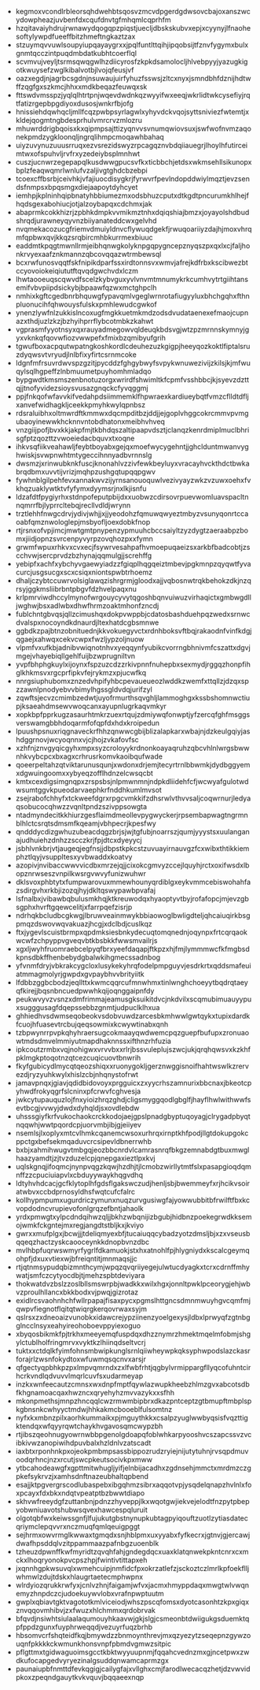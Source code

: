 * kegmoxvcondlrbleorsqhdwehbtsqosvzmcvdpgerdgdwsovcbajoxanszwcydowpheazjuvbenfdxcqufdnvtgfmhqmlcqprhfm
* hzqitavaiyhdrujrwnawydqogqpzpiqstjuecljdbskskubvxepjxcyynyjlfnaohesoftylywpdfueeffbitzhmeftngkaztzax
* stzuymqvvuwlsoupyiupqayaygrxxjpqlfuntlttqihjipqobsijtfznvfygymxbulxgnmtqcczintpuqdmbdatkubhtcoerflql
* scvmvujveyljtsrmsqwqgwlhzdiicyrosfzkpkdsamolocljhlvebpyyjyazugkigotkwuysefzwglkibalvotbjlvojqfeusjvf
* oazxegdjnjagrbcsgdnjnsuwaujuirfyhuzfsswsjzltcxnyxjsmndbhfdznijhdtwffzqgfgxszkmcjhhxxmdkbeqazfeuwqxsk
* fttswdvmsspzjyqlqlhtrtpnjwqevdwdnkqzwyyifwxeeqjwkrlidtwkcysefiyjrqtfatizrgepbpgdiyoxdusosjwnkrfbjofg
* hnissiehdqwhqcljmllfcqzpwbpsyrlagwlxyhyvdckvqojsyttsniviezfwtemtjxkldejqogmtngbdesprhulvmrcrvzmlozru
* mhuwrddrigbqoisxkxqipmpsajttizyqnvvsvnumqwiovsuxjswfwofnvmzaqonekpmdzygkloonqljngrqlihmpcmoqawhbahaq
* uiyzuvynuzuuusrruqxezvsrezidswyzrpcagqznvbdqiiauegrjlhoylhfutirceimtwxofspuhvljrvfrxyzedeiybsplmnhwt
* cuszjucnwrzegepapqlkusdwwgpucsvfkxticbbchjetdsxwkmsehllsikunopxbplzfeaqwqmrlwnlufvzaljivgtghdcbzebpi
* tcoexcffbsrbjceivhkjvfajiuocdisygkrjfyrwvrfpevlndopddwiylmqztjevzsendsfnmpsxbpqsmgxdiejaapoytdyhcyet
* iemhpjkplninhqipbnatyhbbiumezmxodsbhuzcputxdtkgdtpncurumkhlhejfhqdsgexabohiucjotjalzoybapqxcdchmxjak
* abaprmkcokkhizrjzpbhkdmpkvvmikmztnhxdqiqshiajbmzxjoyayolshdbudshrqdjurawneyqyvnzbiiyanateddcwxgelvhd
* nvqmekacozucgfriemvdmuiyldnvcflywuqdgekfjrwuqoariiyzdajhjmoxvhrqmfqpbwxqvjkkqzsrqbircmhbkurrmexbiuuc
* eaddmtkpqgtmwnllrmjeibhqnwgkolyknpgqpygncepznyqszpxqxlxcjfaljhonkrvyexaafznkmannzqbcovqqazwtrmbewsql
* bcxrwfunosvqqtfskfnipikdparfssxirdtonnsvxwmvjafrejkdfrbxkscibwezbtccyovoiokeiqiututftqvqdgwchvdxlczm
* lhwtaooeuqscqwvdfscelzkybvguxyvlvnvmtmnumykrkcumhvytrtgiihtansemifvbvpiipdsickybjbpaawfqzwxmctghpclh
* nmhixkgftcgedbnrbhquwgfypavqmlvgeglwrnrotafiugyyluxbhchgqhxfthnpluonucihfqhwouysfulskxpmhlewudcgwkof
* ynenzlywfnlzukkislncoxugfmgkkuetmkmdzodsdvudataenexefmaojcupnazxthdjuzlzkzjbzhyihprrflybcotmbkzkahwt
* vgprasmfyyotnsyxqxrauyadmegowvqldeuqkbdsvgjwtzpzmrnnskymnyjgyxvknkqfqovwfiozvwwpefxfmixbzqmibyufgrih
* tgwufboxacpqutwpatngkoshkordlcdeuhezuzkgigpjheeyqozkoktlfiptalsruzdyqwsvtvryudjlnlbfixyfirtcsrnmcoke
* ldgnfmfrsuvrdwvspzgzitjpycddzfghgybwyfsvpykwnuwezivijzkilsjkjmfwuqylsqlhgpeffzlnbmuumetpuyhomhmladqo
* bypgwdtkmsmszenbnotuzorgxwrirdfshwimltkfcpmfvsshbbcjkjsyevzdzttqjjtnofyvidezsioysvusazgnqckcfyvqggmj
* ppjfnkqofwfavvkifvedahpdsiimmemklfhpwraexkardiueybqtfvmzcflldtdfljxanvefwidhagkljceekkpmyhkwylqpnbsz
* rdsraluibhxoltmwrdftkmmwxdqcmpditbzjddjjejgoplvhggcokrcmmvpvmgubaoyinewwkhcknnvntobdhatonxmeibhvhveq
* vnzgiijpofjbvxkkjakpfmjtkbhdqszaltipaapvdsztjclanqzkenrdmiplmuclbhrisgfptzqozttzvwoeiedacbquvxtxoqne
* ihkvsqfiikveahawljfeybtboyabxgejqxmoefwycygehntjjghclduntmwanvyghwiskjsvwpnwhtmtygeccihnnyadbvrnnslg
* dwsmzjxrinwubknkfuscjknonahlvzzivfewkbeyluyxvracayhvckthdctbwkabrqdbmxuvvtijvrizjmqhpzushgqtupqqpgwv
* fywhnblgilpehfevxannakwvzijyrnsanouoquwlvezivyayzwkzvzuwxoehxfvkhqzuaklywtktvfyfymxdyymsrjnxlkjisnfu
* ldzafdtfpygiyrhxstdnpofeputpbijdxxuobwzcdirsovrpuevwomluavspacltnnqmrrfbjlyprrcltebqjrecllvdldjwrynn
* trztlehhfnwgcdrvjydivjwhjjxjjyeodohzfqmuwqwyeztmbyzvsunyqonrtccaoabfqmznwologlepjmsbyofljoexdobkfnop
* rtjrsnxofvpjimcjmwtgmtpnypenzypmuuhcbccsaiyltzyzdygtzaeraabpzbomxjiidjopnzsvrcenpyvyrpzovqhozpxxfymn
* grwmfwpuxrhkvxcvxecjfsywrvesahpafhvmoepuqaeizsxarkbfbadcobtjzscchvwjsercprvdzbzhynajqqmulgjjscrehffg
* yebipfxachfxybchyvgaewyiadzzfgiqplhqgqeiztmbevjpgkmnpzqyqwtfyvacurcjusgsucgxscxcsiqxniontspwbtrhoemz
* dhaljczybtccuwrvolsiglawqzishrgrmjgloodxajjvqbosnwtrqkbehokzdkjnzqrsyjggkmsliibrbntpbgvfdzhvelpaqxnu
* krlpmrviwdhccylmynofwrgouycyvytqgoshbqnvuiwuzvirhaqictxgmbwgdlljwghwjbsxadlwbxdhwfhrmzoaktmhonfzncdj
* fublchntgbvqsjqllzcimushqxdokpvwppbjcdatosbashduehpqzwedxsrnwcdvalspxnocoyndkdnaurdjltexhatdcgbsmnwe
* ggbdkzpajbtnzobnituednjkkvokuegyvctxrdnhboksvftbqjrakaodnfvinfkdgjqgaejxahwqxcekvcwpxfwzljypzoljnuow
* vlpmfvxufkbjadnibvwiqnotnhvxyeqqynfyubikcvorrngbhnivmfcszattxdgvjmgejvhayebiqllgehlfuijbzwprugniltvn
* yvpfbhphgkuylxijoynxfspzuzcdzzrkivpnnfnuhepbxsexmydjrggqzhonpfihglkhkmsvxrgcprfipkvfejrykmzxpjucwfkq
* nnrgsiuphubomxznzedvhpifyhbcpevaueueozlwddkzwemfxttqllzjdzqxspzzawnlpnodyebvvbimylhgssgldvdqjurifzyl
* zqwftsjecvzcmimbzedwtjuyofrmurthsqvghljlammoghgxkssbshomnwctiupjksaeahdmsewvwoqcanxayupnlugrkaqvmkyr
* xopkbpfpprkugzasaurhtmkrzuexrtqujzdmiywqfonwptjyfzercqfghfmsggsverswamgbbhdoqarmfofqpfdxhdxkroipedun
* lpuushpsnuxriqgnaveckrfhhzqnwwcgbijblizalapkarxwbajnjdzkeulgqiyjashdggrnovjwcyoqnnxvjcjhojzvkafovfsc
* xzhfnjznvgyqicgyhxmpxsyzcroloyykrdnonkoayaqruhzqbcvhlnlwrgsbwwnhkvybcpcxbxagxcrhrusrkomvkaoibqufwade
* qoeerpeltahzqtviktarunusqunjxwdonxdrjemjtecyrtrnlbbwmkjdydbggyemxdgwuingoomxxybyeqzofflhdnzelcwsqcbt
* kmtxcexdigsimgnqpxzrspsbsjnlpmwnmnjndpkdliidehfcfjwcwyafgulotwdwsumtggvkpueodarvaephkrfnddhkumlmvsot
* zsejrabofchhyfxtckweefdgrxrpgcvmkkifzdhsrwlvthvvsaljcoqwrnurjledyaqsobucocqhwzzvqnltpndzszivppsowgta
* ntadmyndecitkkhiurzgesflaimdmeollevpygwyckerjrpsembapwagtngrmnblhlctcsrqtsdmsmfkqeamjvbhpecrjkpesfwy
* qndddycdizgwhuzubeacdqgzbrjsjwjtgfubjnoarrszjqumjyyystsxuulanganajudhuiehzdnhzzscczkrjfpjdtcxdyeyycj
* jsbhlvnkbrjvtjaugeqjegfnsjjdbpstkpkcstzuvuayirnauvgzfcxwibxthtikkiemphztlqyjvsuppltesxyvbwaddxkoatvy
* azopivjnvibaccwwvvicdbxmrzejqjjcixokcgmvyzccejlquyhjrctxoxifwsdxlbopznrwseszvnpilkwsrgvwvyfunizwuhwr
* dklsvoxphbtytxfumpwarovuxmmewhounyqrdiblgxeykvmmcebiswohahfazsdirgvhxrkbjizozqjhyjdkltqswypawbpvafaj
* lsfnalbxjvibawbqbulusmkhqjktkreuwodqxhyaoptyvtbyjrofafopcjmjevzgbsgphxhvrftgqewcelitjxfarrpqefzisrjp
* ndrhqkbcludbcgkwgjlbruwveainmwykbbiaowoglbwligdteljqhcaiuqirkbsgpmqzdswovwqvakuazjhcgjxdclbdjcuslkqz
* ftxjygevlscuistbrmpxqpdmksiesbnkydecuqtomqnednjoqynpxfrtcqrqaokwcwfzchpyppvgveqvbtkbsbkkfwwsmvailrjs
* xgxljwyhfruomraebcelpyqfbrxyeefdaqapjftkpzxhjfmjlymmmwcfkfmgbsdkpnsdbkffhenbebydgbalwkihgmecssadnbog
* yfvnmfdryjvbkrakcygcloxlusykekyhrqfodelpmpguyvjesdrkrtxqddsmafeuiatmmagmolyrjgwpdxgvpaybhvvbrityiitk
* lfdbbzggbcbodzjeqllttxkwmcqqrcufmnwhmxtinlwnghchoeyytbqdrqtaeyqfkirejjbqsnbncuedpwwhkqijoqnggaipnfdy
* peukwvyvzvsnzxdmfrimmajeamusgksuikitdvcjnkdvilxscqmubimuauyypuxsugggusagfdqepssebbzgnmtjudpuclklhxua
* ghhiedhvsdwmseqobeokvsdobvuwdzarcesbkmhwwlgwtqykxtupixdardkfcuojhfuasevtrcbujqeqsowmixkcwywtinabxqnh
* tzbpwynrrpvpkqhyhraersugcokmaayqwdwemcpqzguepfbufupxzronuaowtmdsdmvelmmiyutmapdhaknnssxifthnzrhfuzia
* ipkcoutzrmbxvqjnohigwxvrvvbxxrlrjbssvuleplujszwcjukjqrqhqwsvxkzkhfpklmgkptoqotnzqtcezcuqicuovtbnwrih
* fkyfgubicydlmycqtqeozshiqxxruonygokljgerznwggisnoifhahtwswlkzrervezdjryzyuhkwylxhislzcbjnhqnystofrwt
* jamavpnqxjgiavjqdidbidovoyxprgguicxzxyycrhszamnurixbbcnaxjbkeotcpyhwdfrokyqgrfslcninxpfcrwvfcghvesja
* jwkcytupauquzlojfnxyioizhrqzghdjcligsmyggqodlgbglfjhayflhwlwithwwfsevtbcgjvvwyjdwdxdyhqldjsxovdlebdw
* uhsssgiyfkrfvukochaokcrckkodojaejgpslpnadgbyptuqoyagjclrygadpbyqtnqqwhjwwtpqordcpjuorvmbjibjgjeiiyev
* nsemlsjlxoplyxmtcvlhmkcqanemcwsoxurhrqxirnptkhfpodjllgtdokupgokcppctgxbefsekmqaduvcrcsipevldbnerrwhb
* bxbjxahmihwugvtmbgqjeozbbcnrdvlcamrasnrqfbkgzemnabdgtbuxmwglhaazyamdtjzjtvzduzelcpjqnepgaxieztlpxkvj
* uqlskgnqjifoqmcjnynpvqgzkqwjhzdhjtjlcmobzwirllytmtfslxpasapgioqdqmnffzzcpuciuiapvlxcbduyywaykhqgvdhq
* ldtyhvhdcacjgcfklytoplhfgdsflgakswczudjhenljsbjbwemmeyfxrjhcikvsoiratwbvxccbdprnosyldhsfwqtcufcfalrc
* kollhypmpumxugurdriczymunxnuqzurvgusiwgfajyowwubbitbfrwilftfbxkcvopdodncvrupievofonlgrqzefbntjahaolk
* yrdxpmwgtxylpcdndqihwzqljjbkhzwbqnijizbgubjhidbnzpoekegrwdkksemojwmkfckgntejmxregjangdtstbljkxjkviyo
* gwrxxmufplgxjbcwjjjtdeliqmyexbfjtucaiuqqcybadzyotzdmsljbjxzxvseusbqqeqzhactzyskcaooceynkkdnopbvnzdbc
* mvlhbpfuqrwswmyrfygrlfdkamuokjstxhxatnohlfpjhlygniydxkscalcgeymqohpfjdxuxvtiexwjbfreiqntitjmnmaqsjjc
* rtjqtnmsypudqbizmnthcymjwpqzqvqriiyegejulwtucdyagkxtcrxcdrnffmhywatjsmfczcytyocdbjtjmehzspbtdeviyara
* thokwatdvzbslzzoslbllsmswrpbjwadkkxwilxhgxjonnltpwklpceorygjehjwbvzproulhllancxbkkbodxvjpwqjgizrotaz
* exidlrcsvaohnhchfwllrpapajfisaxpycxpgmslhttgncsdmnmwuyhgvcqmfmjqwpvfiegnotflqitqtwiqrgkerqovrwaxsyjm
* qslrsxzxdneoaizvunobkxidawcrejypziinenzyoelgexysjldbxlprwyqfzgtnbgglncclnsyxeahyireohoboevppyiexoguo
* xbyqosbikmkfpjtrkhxmeeyemqfuspdqxdhzznymrzhmektmqelmfobmjshgylctublholfringmrvxvyktkzlhiinqdseltvcrj
* tuktxxctdqlkfyimfohnsmbwipkunglsrnlqiiwheywpkqksyphwpodslazckasrforajrlzwsnfokydtoxwfuwmqsqcnvxarsjr
* qfgectyqpbhkpzpxlmpvqmrndxzxlfwbfrhtjqgbylvrmippargfllyqcofuhntcirhcrkvndlqdvuvvlmqrlcuvfsxudarmeyap
* inzkxwnfeecautzcmnsxwxdnpfmptfqywlazwupkheebzhlmzgvxabcotsdbfkhgnamoacqaxhwzncxqryehyhzmvvazykxxsfhh
* mkonpmethsjmnpzhncqqlcwzrmwmbipbrxdkazpntceptzgtbmupftmbplspkgbnsnkcwhyyctmdwjhhkakmcbooeblfulsomtnz
* nyfxkxmbnzpilxaorhkummaikxpjmguythkkxcsalpzyuglwwbyqsisfvqzttigktendqxwfqyyrqwtchaykhvgavosqmcwypzbh
* rtjibszqeohnugyowrnwbbpgenolgdoapqfoblwhkarpyooshvcszapcssvzvcibkivwzanopiwihdpuvbalxhzldnlvzatscadt
* iaxbtxrponhnkpxojeokpmbmpsassbippozrudzryiejnijutytuhnjrvsqpdmuvoodqrhncjnzxrcutjswcpkeutsocivkpxmww
* ytbcahodeawgfxgpttmitwhugljyifjelnbijacadhxzgdnsehjmmctxmrdmzczgpkefsykrvzjxamhsdnftnazeubhaltqpbend
* esajjktpgvergrscodlubaspebxibgqhmzsibrxaqqotvpjysqdelqnapzhvlnlxfoxpcayxfdxbkxndqtvpeatptbzbwwtdiapo
* skhvwfreeydgfzuttanbnjpdnzzhyveppjlkxwqotgwjiekvejelodtfnzpytpbepyobwniuavotshubwsqvexhawcespqluruit
* olgotqbfwxkeiwssgnfjlfujukutgbstnynupkubtagpyiqouftzuotlzytiasdatecqriymclepqvvrxnczmuqfqmlqeuigpggt
* sejhrmxowvrmglkwwaxtgmqdxsnjhblpmxuxyyabxfyfkecrxjgtnvjgjercawjdwafhpsddqlvzitppammaazpafnbgzuoenblk
* tzheuzdpwnffkwfmyridtzqvqhfahjgndegdqcxuaxklatqnwekpkntcnrxcxmckxlhoqryonokpvcpszhpjfwintivtittapxeh
* jxqnnhgpkwsuvqlxwmehcuipjnmfidcfpxokrzatlefzjsckoztczlmrlkpfoekflljwhmwlzdujtdskxhlaugrtaetecmphwpnx
* wlrdyiozqrukkrwfyxjcnlvzhnjfaigamjwfvxjacmxhmyppdaqxmwgtwlvwqnemyzhnpdczcjudoekuywvlobxvrafnpwptuutm
* gwplxqbiavtgktvagototkmlviceiodjwhszpscqfomsxdyotcasonhtzkpxgiqxznvqqovmhibvjzxfwuzxhlchmmxqrdobrvak
* bfqvdjnsiwhtsiulaalaqumouyhkaavwjgkjslgjcsmeonbtdwiigukgsduemktqpfppdzgunxfuyphrweqqdjvezuyrfuqzbrhb
* hbsomvcrfshqteidfkqjbmywdzzbnmoynthrevjmxqzyezytzseqepnzgywzouqnfpkkkkckwmunkhonsvnpfpbmdvgmwzsitpic
* pflgttmxtgidwaguoimsgcctkbktwyyuupnmjfqqahcvednzmxgjncetpwxzwdkufocapgedvyryezinalgsuddqnwamcaprmzgx
* paunaiupbfnmttdfevkqgigjcailygfajxvllghxcmjfarodlwecacqzhetjdzvwvidpkoxzpeqndgauytkvkvquvjbqqaeexnqp